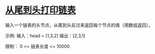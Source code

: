 # [从尾到头打印链表](https://leetcode-cn.com/problems/cong-wei-dao-tou-da-yin-lian-biao-lcof/)


输入一个链表的头节点，从尾到头反过来返回每个节点的值（用数组返回）。

 

示例:
输入：head = [1,3,2]
输出：[2,3,1]


限制：
0 <= 链表长度 <= 10000